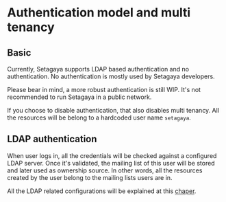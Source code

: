# Authentication model and multi tenancy

## Basic

Currently, Setagaya supports LDAP based authentication and no authentication. No authentication is mostly used by Setagaya developers. 

Please bear in mind, a more robust authentication is still WIP. It's not recommended to run Setagaya in a public network.

If you choose to disable authentication, that also disables multi tenancy. All the resources will be belong to a hardcoded user name `setagaya`.

## LDAP authentication

When user logs in, all the credentials will be checked against a configured LDAP server. Once it's validated, the mailing list of this user will be stored and later used as ownership source. In other words, all the resources created by the user belong to the mailing lists users are in. 

All the LDAP related configurations will be explained at this [chaper](./config.md).